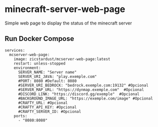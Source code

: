 # minecraft-server-web-page
Simple web page to display the status of the minecraft server

## Run Docker Compose
```
services:
  mcserver-web-page:
    image: zicstardust/mcserver-web-page:latest
    restart: unless-stopped
    environment:
      SERVER_NAME: "Server name"
      SERVER_URI_JAVA: "play.exemple.com"
      #PORT: 8080 #Default: 8080
      #SERVER_URI_BEDROCK: "bedrock.exemple.com:19132" #Opcional
      #SERVER_MAP_URL: "https://dynmap.exemple.com"  #Opcional
      #DISCORD_LINK: "https://discord.gg/exemple"  #Opcional
      #BACKGROUND_IMAGE_URL: "https://exemple.com/image" #Opcional
      #CRAFTY_URL: #Opcional
      #CRAFTY_API_KEY: #Opcional
      #CRAFTY_SERVER_ID: #Opcional
    ports:
      - "8080:8080"
```